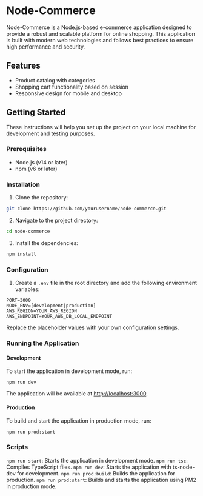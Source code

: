 
# Node-Commerce
Node-Commerce is a Node.js-based e-commerce application designed to provide a robust and scalable platform for online shopping. This application is built with modern web technologies and follows best practices to ensure high performance and security.

## Features
- Product catalog with categories
- Shopping cart functionality based on session
- Responsive design for mobile and desktop

## Getting Started
These instructions will help you set up the project on your local machine for development and testing purposes.

### Prerequisites
- Node.js (v14 or later)
- npm (v6 or later)

### Installation

1. Clone the repository:

```bash
git clone https://github.com/yourusername/node-commerce.git
```

2. Navigate to the project directory:

```bash
cd node-commerce
```

3. Install the dependencies:

```bash
npm install
```


### Configuration

1. Create a `.env` file in the root directory and add the following environment variables:

```dotenv
PORT=3000
NODE_ENV=[development|production]
AWS_REGION=YOUR_AWS_REGION
AWS_ENDPOINT=YOUR_AWS_DB_LOCAL_ENDPOINT
```
Replace the placeholder values with your own configuration settings.


### Running the Application

#### Development

To start the application in development mode, run:

`npm run dev`

The application will be available at [http://localhost:3000](http://localhost:3000).

#### Production

To build and start the application in production mode, run:

`npm run prod:start`

### Scripts

`npm run start`: Starts the application in development mode.
`npm run tsc`: Compiles TypeScript files.
`npm run dev`: Starts the application with ts-node-dev for development.
`npm run prod:build`: Builds the application for production.
`npm run prod:start`: Builds and starts the application using PM2 in production mode.
